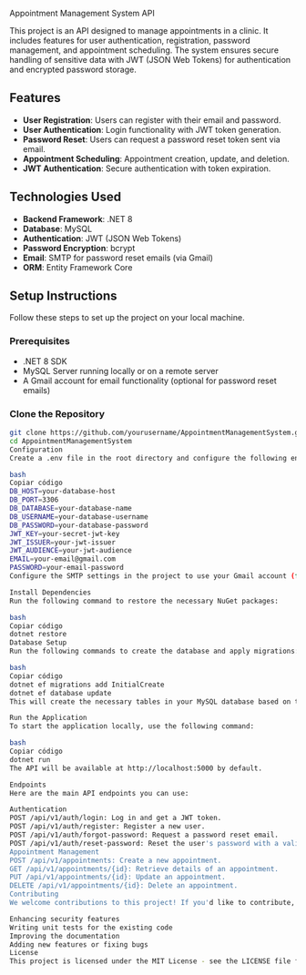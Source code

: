 Appointment Management System API

This project is an API designed to manage appointments in a clinic. It includes features for user authentication, registration, password management, and appointment scheduling. The system ensures secure handling of sensitive data with JWT (JSON Web Tokens) for authentication and encrypted password storage.

## Features

- **User Registration**: Users can register with their email and password.
- **User Authentication**: Login functionality with JWT token generation.
- **Password Reset**: Users can request a password reset token sent via email.
- **Appointment Scheduling**: Appointment creation, update, and deletion.
- **JWT Authentication**: Secure authentication with token expiration.

## Technologies Used

- **Backend Framework**: .NET 8
- **Database**: MySQL
- **Authentication**: JWT (JSON Web Tokens)
- **Password Encryption**: bcrypt
- **Email**: SMTP for password reset emails (via Gmail)
- **ORM**: Entity Framework Core

## Setup Instructions

Follow these steps to set up the project on your local machine.

### Prerequisites

- .NET 8 SDK
- MySQL Server running locally or on a remote server
- A Gmail account for email functionality (optional for password reset emails)

### Clone the Repository

```bash
git clone https://github.com/yourusername/AppointmentManagementSystem.git
cd AppointmentManagementSystem
Configuration
Create a .env file in the root directory and configure the following environment variables:

bash
Copiar código
DB_HOST=your-database-host
DB_PORT=3306
DB_DATABASE=your-database-name
DB_USERNAME=your-database-username
DB_PASSWORD=your-database-password
JWT_KEY=your-secret-jwt-key
JWT_ISSUER=your-jwt-issuer
JWT_AUDIENCE=your-jwt-audience
EMAIL=your-email@gmail.com
PASSWORD=your-email-password
Configure the SMTP settings in the project to use your Gmail account (for sending password reset emails). Modify the code where necessary in EmailService.cs.

Install Dependencies
Run the following command to restore the necessary NuGet packages:

bash
Copiar código
dotnet restore
Database Setup
Run the following commands to create the database and apply migrations:

bash
Copiar código
dotnet ef migrations add InitialCreate
dotnet ef database update
This will create the necessary tables in your MySQL database based on the entity models defined in the project.

Run the Application
To start the application locally, use the following command:

bash
Copiar código
dotnet run
The API will be available at http://localhost:5000 by default.

Endpoints
Here are the main API endpoints you can use:

Authentication
POST /api/v1/auth/login: Log in and get a JWT token.
POST /api/v1/auth/register: Register a new user.
POST /api/v1/auth/forgot-password: Request a password reset email.
POST /api/v1/auth/reset-password: Reset the user's password with a valid token.
Appointment Management
POST /api/v1/appointments: Create a new appointment.
GET /api/v1/appointments/{id}: Retrieve details of an appointment.
PUT /api/v1/appointments/{id}: Update an appointment.
DELETE /api/v1/appointments/{id}: Delete an appointment.
Contributing
We welcome contributions to this project! If you'd like to contribute, please fork the repository, make your changes, and submit a pull request. Here are some areas where you could help:

Enhancing security features
Writing unit tests for the existing code
Improving the documentation
Adding new features or fixing bugs
License
This project is licensed under the MIT License - see the LICENSE file for details.
